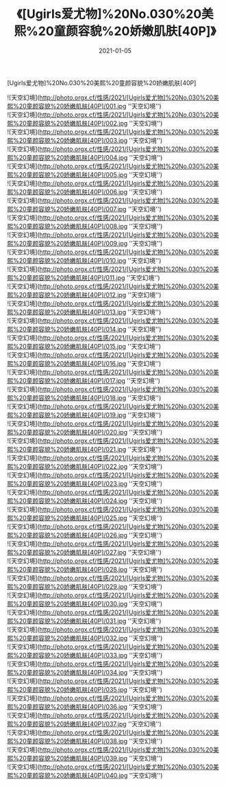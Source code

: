 ﻿---
layout: post
title: 《[Ugirls爱尤物]%20No.030%20美熙%20童颜容貌%20娇嫩肌肤[40P]》
date: 2021-01-05
img: http://photo.orgx.cf/性感/2021/[Ugirls爱尤物]%20No.030%20美熙%20童颜容貌%20娇嫩肌肤[40P]/000.jpg
tags: [美女,性感,泳衣]
---

[Ugirls爱尤物]%20No.030%20美熙%20童颜容貌%20娇嫩肌肤[40P]



![天空幻境](http://photo.orgx.cf/性感/2021/[Ugirls爱尤物]%20No.030%20美熙%20童颜容貌%20娇嫩肌肤[40P]/001.jpg ''天空幻境'')<br>
![天空幻境](http://photo.orgx.cf/性感/2021/[Ugirls爱尤物]%20No.030%20美熙%20童颜容貌%20娇嫩肌肤[40P]/002.jpg ''天空幻境'')<br>
![天空幻境](http://photo.orgx.cf/性感/2021/[Ugirls爱尤物]%20No.030%20美熙%20童颜容貌%20娇嫩肌肤[40P]/003.jpg ''天空幻境'')<br>
![天空幻境](http://photo.orgx.cf/性感/2021/[Ugirls爱尤物]%20No.030%20美熙%20童颜容貌%20娇嫩肌肤[40P]/004.jpg ''天空幻境'')<br>
![天空幻境](http://photo.orgx.cf/性感/2021/[Ugirls爱尤物]%20No.030%20美熙%20童颜容貌%20娇嫩肌肤[40P]/005.jpg ''天空幻境'')<br>
![天空幻境](http://photo.orgx.cf/性感/2021/[Ugirls爱尤物]%20No.030%20美熙%20童颜容貌%20娇嫩肌肤[40P]/006.jpg ''天空幻境'')<br>
![天空幻境](http://photo.orgx.cf/性感/2021/[Ugirls爱尤物]%20No.030%20美熙%20童颜容貌%20娇嫩肌肤[40P]/007.jpg ''天空幻境'')<br>
![天空幻境](http://photo.orgx.cf/性感/2021/[Ugirls爱尤物]%20No.030%20美熙%20童颜容貌%20娇嫩肌肤[40P]/008.jpg ''天空幻境'')<br>
![天空幻境](http://photo.orgx.cf/性感/2021/[Ugirls爱尤物]%20No.030%20美熙%20童颜容貌%20娇嫩肌肤[40P]/009.jpg ''天空幻境'')<br>
![天空幻境](http://photo.orgx.cf/性感/2021/[Ugirls爱尤物]%20No.030%20美熙%20童颜容貌%20娇嫩肌肤[40P]/010.jpg ''天空幻境'')<br>
![天空幻境](http://photo.orgx.cf/性感/2021/[Ugirls爱尤物]%20No.030%20美熙%20童颜容貌%20娇嫩肌肤[40P]/011.jpg ''天空幻境'')<br>
![天空幻境](http://photo.orgx.cf/性感/2021/[Ugirls爱尤物]%20No.030%20美熙%20童颜容貌%20娇嫩肌肤[40P]/012.jpg ''天空幻境'')<br>
![天空幻境](http://photo.orgx.cf/性感/2021/[Ugirls爱尤物]%20No.030%20美熙%20童颜容貌%20娇嫩肌肤[40P]/013.jpg ''天空幻境'')<br>
![天空幻境](http://photo.orgx.cf/性感/2021/[Ugirls爱尤物]%20No.030%20美熙%20童颜容貌%20娇嫩肌肤[40P]/014.jpg ''天空幻境'')<br>
![天空幻境](http://photo.orgx.cf/性感/2021/[Ugirls爱尤物]%20No.030%20美熙%20童颜容貌%20娇嫩肌肤[40P]/015.jpg ''天空幻境'')<br>
![天空幻境](http://photo.orgx.cf/性感/2021/[Ugirls爱尤物]%20No.030%20美熙%20童颜容貌%20娇嫩肌肤[40P]/016.jpg ''天空幻境'')<br>
![天空幻境](http://photo.orgx.cf/性感/2021/[Ugirls爱尤物]%20No.030%20美熙%20童颜容貌%20娇嫩肌肤[40P]/017.jpg ''天空幻境'')<br>
![天空幻境](http://photo.orgx.cf/性感/2021/[Ugirls爱尤物]%20No.030%20美熙%20童颜容貌%20娇嫩肌肤[40P]/018.jpg ''天空幻境'')<br>
![天空幻境](http://photo.orgx.cf/性感/2021/[Ugirls爱尤物]%20No.030%20美熙%20童颜容貌%20娇嫩肌肤[40P]/019.jpg ''天空幻境'')<br>
![天空幻境](http://photo.orgx.cf/性感/2021/[Ugirls爱尤物]%20No.030%20美熙%20童颜容貌%20娇嫩肌肤[40P]/020.jpg ''天空幻境'')<br>
![天空幻境](http://photo.orgx.cf/性感/2021/[Ugirls爱尤物]%20No.030%20美熙%20童颜容貌%20娇嫩肌肤[40P]/021.jpg ''天空幻境'')<br>
![天空幻境](http://photo.orgx.cf/性感/2021/[Ugirls爱尤物]%20No.030%20美熙%20童颜容貌%20娇嫩肌肤[40P]/022.jpg ''天空幻境'')<br>
![天空幻境](http://photo.orgx.cf/性感/2021/[Ugirls爱尤物]%20No.030%20美熙%20童颜容貌%20娇嫩肌肤[40P]/023.jpg ''天空幻境'')<br>
![天空幻境](http://photo.orgx.cf/性感/2021/[Ugirls爱尤物]%20No.030%20美熙%20童颜容貌%20娇嫩肌肤[40P]/024.jpg ''天空幻境'')<br>
![天空幻境](http://photo.orgx.cf/性感/2021/[Ugirls爱尤物]%20No.030%20美熙%20童颜容貌%20娇嫩肌肤[40P]/025.jpg ''天空幻境'')<br>
![天空幻境](http://photo.orgx.cf/性感/2021/[Ugirls爱尤物]%20No.030%20美熙%20童颜容貌%20娇嫩肌肤[40P]/026.jpg ''天空幻境'')<br>
![天空幻境](http://photo.orgx.cf/性感/2021/[Ugirls爱尤物]%20No.030%20美熙%20童颜容貌%20娇嫩肌肤[40P]/027.jpg ''天空幻境'')<br>
![天空幻境](http://photo.orgx.cf/性感/2021/[Ugirls爱尤物]%20No.030%20美熙%20童颜容貌%20娇嫩肌肤[40P]/028.jpg ''天空幻境'')<br>
![天空幻境](http://photo.orgx.cf/性感/2021/[Ugirls爱尤物]%20No.030%20美熙%20童颜容貌%20娇嫩肌肤[40P]/029.jpg ''天空幻境'')<br>
![天空幻境](http://photo.orgx.cf/性感/2021/[Ugirls爱尤物]%20No.030%20美熙%20童颜容貌%20娇嫩肌肤[40P]/030.jpg ''天空幻境'')<br>
![天空幻境](http://photo.orgx.cf/性感/2021/[Ugirls爱尤物]%20No.030%20美熙%20童颜容貌%20娇嫩肌肤[40P]/031.jpg ''天空幻境'')<br>
![天空幻境](http://photo.orgx.cf/性感/2021/[Ugirls爱尤物]%20No.030%20美熙%20童颜容貌%20娇嫩肌肤[40P]/032.jpg ''天空幻境'')<br>
![天空幻境](http://photo.orgx.cf/性感/2021/[Ugirls爱尤物]%20No.030%20美熙%20童颜容貌%20娇嫩肌肤[40P]/033.jpg ''天空幻境'')<br>
![天空幻境](http://photo.orgx.cf/性感/2021/[Ugirls爱尤物]%20No.030%20美熙%20童颜容貌%20娇嫩肌肤[40P]/034.jpg ''天空幻境'')<br>
![天空幻境](http://photo.orgx.cf/性感/2021/[Ugirls爱尤物]%20No.030%20美熙%20童颜容貌%20娇嫩肌肤[40P]/035.jpg ''天空幻境'')<br>
![天空幻境](http://photo.orgx.cf/性感/2021/[Ugirls爱尤物]%20No.030%20美熙%20童颜容貌%20娇嫩肌肤[40P]/036.jpg ''天空幻境'')<br>
![天空幻境](http://photo.orgx.cf/性感/2021/[Ugirls爱尤物]%20No.030%20美熙%20童颜容貌%20娇嫩肌肤[40P]/037.jpg ''天空幻境'')<br>
![天空幻境](http://photo.orgx.cf/性感/2021/[Ugirls爱尤物]%20No.030%20美熙%20童颜容貌%20娇嫩肌肤[40P]/038.jpg ''天空幻境'')<br>
![天空幻境](http://photo.orgx.cf/性感/2021/[Ugirls爱尤物]%20No.030%20美熙%20童颜容貌%20娇嫩肌肤[40P]/039.jpg ''天空幻境'')<br>
![天空幻境](http://photo.orgx.cf/性感/2021/[Ugirls爱尤物]%20No.030%20美熙%20童颜容貌%20娇嫩肌肤[40P]/040.jpg ''天空幻境'')<br>